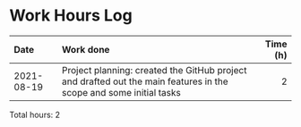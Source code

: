 # Work Hours Log

| Date     |      Work done      |  Time (h) |
|:----------|:----------------------------|------:|
| 2021-08-19 | Project planning: created the GitHub project and drafted out the main features in the scope and some initial tasks      | 2 |

Total hours: 2
